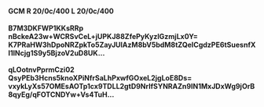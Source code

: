 #### GCM R 20/0c/400 L 20/0c/400
**B7M3DKFWP1KKsRRp**<br/>**nBckeA23w+WCRSvCeL+jUPKJ88ZfePyKyzlGzmjLx0Y=**<br/>**K7PRaHW3hDpoNRZpkTo5ZayJUlAzM8bV5bdM8tZQeICgdzPE6tSuesnfXl1lNcjg1S9y5BjzoV2uD8UK...**<br/><br/>
**qLOotnvPprmCzi02**<br/>**QsyPEb3Hcns5knoXPiNfrSaLhPxwfGOxeL2jgLoE8Ds=**<br/>**vxykLyXs57OMEsAOTp1cx9TDLL2gtD9NrlfSYNRAZn9IN1MxJDxWg9jOrB8qyEg/qFOTCNDYw+Vs4TuH...**